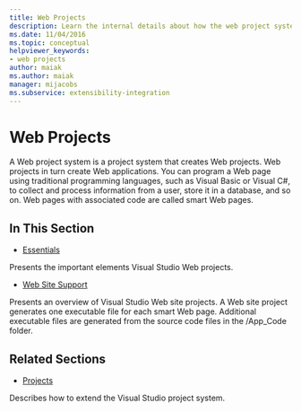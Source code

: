 ```yaml
---
title: Web Projects
description: Learn the internal details about how the web project system work in Visual Studio, for developers who want to extend Visual Studio.
ms.date: 11/04/2016
ms.topic: conceptual
helpviewer_keywords:
- web projects
author: maiak
ms.author: maiak
manager: mijacobs
ms.subservice: extensibility-integration
---
```

# Web Projects

A Web project system is a project system that creates Web projects. Web projects in turn create Web applications. You can program a Web page using traditional programming languages, such as Visual Basic or Visual C#, to collect and process information from a user, store it in a database, and so on. Web pages with associated code are called smart Web pages.

## In This Section
- [Essentials](../../extensibility/internals/web-project-essentials.md)

 Presents the important elements Visual Studio Web projects.

- [Web Site Support](../../extensibility/internals/web-site-support.md)

 Presents an overview of Visual Studio Web site projects. A Web site project generates one executable file for each smart Web page. Additional executable files are generated from the source code files in the /App_Code folder.

## Related Sections
- [Projects](../../extensibility/internals/projects.md)

 Describes how to extend the Visual Studio project system.
